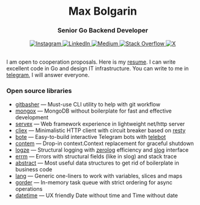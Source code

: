 <h1 align="center">Max Bolgarin</h1> 
<h3 align="center">Senior Go Backend Developer</h3>

<div align="center">
<a href="https://instagram.com/maxbolgarin">
    <img src="https://img.shields.io/badge/Instagram-%23E4405F.svg?logo=Instagram&logoColor=white" alt="Instagram">
</a>
<a href="https://linkedin.com/in/maxbolgarin">
    <img src="https://img.shields.io/badge/LinkedIn-%230077B5.svg?logo=linkedin&logoColor=white" alt="LinkedIn">
</a>
<a href="https://medium.com/@mxbolgarin">
    <img src="https://img.shields.io/badge/Medium-12100E?logo=medium&logoColor=white" alt="Medium">
</a>
<a href="https://stackoverflow.com/users/16748093">
    <img src="https://img.shields.io/badge/-Stackoverflow-FE7A16?logo=stack-overflow&logoColor=white" alt="Stack Overflow">
</a>
<a href="https://x.com/mxbolgarin">
    <img src="https://img.shields.io/badge/X-black.svg?logo=X&logoColor=white" alt="X">
</a>
</div>

</br>
<p>I am open to cooperation proposals. Here is my <a href="https://drive.google.com/file/d/19JBHG7b8Qy5BW52DMg5ne02GSKoGgKXD/view?usp=sharing">resume</a>. I can write excellent code in Go and design IT infrastructure. You can write to me in <a href="https://t.me/maxbolgarin">telegram</a>, I will answer everyone.</p>


<h3>Open source libraries</h3>
<ul>
    <li><a href="https://github.com/maxbolgarin/gitbasher">gitbasher</a> — Must-use CLI utility to help with git workflow</li>
    <li><a href="https://github.com/maxbolgarin/mongox">mongox</a> — MongoDB without boilerplate for fast and effective development</li>
    <li><a href="https://github.com/maxbolgarin/servex">servex</a> — Web framework experience in lightweight net/http server</li>
    <li><a href="https://github.com/maxbolgarin/cliex">cliex</a> — Minimalistic HTTP client with circuit breaker based on <a href="https://github.com/go-resty/resty">resty</a></li>
    <li><a href="https://github.com/maxbolgarin/bote">bote</a> — Easy-to-build interactive Telegram bots with <a href="https://github.com/tucnak/telebot">telebot</a></li>
    <li><a href="https://github.com/maxbolgarin/contem">contem</a> — Drop-in context.Context replacement for graceful shutdown</li>
    <li><a href="https://github.com/maxbolgarin/logze">logze</a> — Structural logging with <a href="https://github.com/rs/zerolog">zerolog</a> efficiency and <a href="https://pkg.go.dev/golang.org/x/exp/slog">slog</a> interface</li>
    <li><a href="https://github.com/maxbolgarin/errm">errm</a> — Errors with structural fields (like in slog) and stack trace</li>
    <li><a href="https://github.com/maxbolgarin/abstract">abstract</a> — Most useful data structures to get rid of boilerplate in business code</li>
    <li><a href="https://github.com/maxbolgarin/lang">lang</a> — Generic one-liners to work with variables, slices and maps</li>
    <li><a href="https://github.com/maxbolgarin/gorder">gorder</a> — In-memory task queue with strict ordering for async operations</li>
    <li><a href="https://github.com/maxbolgarin/datetime">datetime</a> — UX friendly Date without time and Time without date</li>
</ul>


<!--
<h2 align="center">💻 Tech Stack</h1>

<div align="center">
<img src="https://img.shields.io/badge/go-%2300ADD8.svg?style=for-the-badge&logo=go&logoColor=white" alt="Go"> 
<img src="https://img.shields.io/badge/python-3670A0?style=for-the-badge&logo=python&logoColor=ffdd54" alt="Python"> 
<img src="https://img.shields.io/badge/javascript-%23323330.svg?style=for-the-badge&logo=javascript&logoColor=%23F7DF1E" alt="JavaScript"> 
<img src="https://img.shields.io/badge/shell_script-%23121011.svg?style=for-the-badge&logo=gnu-bash&logoColor=white" alt="Shell Script"> 

</div>
<div align="center">
<img src="https://img.shields.io/badge/MongoDB-%234ea94b.svg?style=for-the-badge&logo=mongodb&logoColor=white" alt="MongoDB"> 
<img src="https://img.shields.io/badge/postgres-%23316192.svg?style=for-the-badge&logo=postgresql&logoColor=white" alt="Postgres"> 
<img src="https://img.shields.io/badge/docker-%230db7ed.svg?style=for-the-badge&logo=docker&logoColor=white" alt="Docker"> 
<img src="https://img.shields.io/badge/kubernetes-%23326ce5.svg?style=for-the-badge&logo=kubernetes&logoColor=white" alt="Kubernetes">
<img src="https://img.shields.io/badge/gitlab%20CI-%23181717.svg?style=for-the-badge&logo=gitlab&logoColor=white" alt="GitLab CI"> 
<img src="https://img.shields.io/badge/Prometheus-E6522C?style=for-the-badge&logo=Prometheus&logoColor=white" alt="Prometheus"> 
</div>

-->
